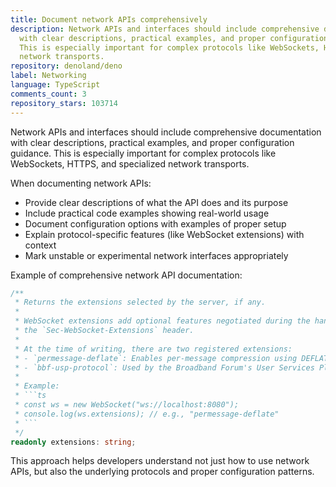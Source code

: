 ```yaml
---
title: Document network APIs comprehensively
description: Network APIs and interfaces should include comprehensive documentation
  with clear descriptions, practical examples, and proper configuration guidance.
  This is especially important for complex protocols like WebSockets, HTTPS, and specialized
  network transports.
repository: denoland/deno
label: Networking
language: TypeScript
comments_count: 3
repository_stars: 103714
---
```


Network APIs and interfaces should include comprehensive documentation with clear descriptions, practical examples, and proper configuration guidance. This is especially important for complex protocols like WebSockets, HTTPS, and specialized network transports.

When documenting network APIs:
- Provide clear descriptions of what the API does and its purpose
- Include practical code examples showing real-world usage
- Document configuration options with examples of proper setup
- Explain protocol-specific features (like WebSocket extensions) with context
- Mark unstable or experimental network interfaces appropriately

Example of comprehensive network API documentation:

```ts
/**
 * Returns the extensions selected by the server, if any.
 *
 * WebSocket extensions add optional features negotiated during the handshake via
 * the `Sec-WebSocket-Extensions` header.
 *
 * At the time of writing, there are two registered extensions:
 * - `permessage-deflate`: Enables per-message compression using DEFLATE
 * - `bbf-usp-protocol`: Used by the Broadband Forum's User Services Platform
 *
 * Example:
 * ```ts
 * const ws = new WebSocket("ws://localhost:8080");
 * console.log(ws.extensions); // e.g., "permessage-deflate"
 * ```
 */
readonly extensions: string;
```

This approach helps developers understand not just how to use network APIs, but also the underlying protocols and proper configuration patterns.